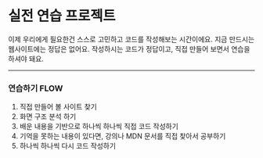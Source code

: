 # 실전 연습 프로젝트

이제 우리에게 필요한건 스스로 고민하고 코드를 작성해보는 시간이에요.
지금 만드시는 웹사이트에는 정답은 없어요. 작성하시는 코드가 정답이고, 직접 만들어 보면서 연습을 하셔야 돼요.

---

### 연습하기 FLOW

1. 직접 만들어 볼 사이트 찾기
2. 화면 구조 분석 하기
3. 배운 내용을 기반으로 하나씩 하나씩 직접 코드 작성하기
4. 기억을 못하는 내용이 있다면, 강의나 MDN 문서를 직접 찾아서 공부하기
5. 하나씩 하나씩 다시 코드 작성하기
